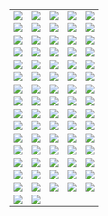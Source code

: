 ||||||
|---|---|---|---|---|
|[![](https://img.shields.io/badge/style-v1.9.4-blue.svg?style=for-the-badge&label=alicloud)](https://github.com/terraform-providers/terraform-provider-alicloud/blob/master/CHANGELOG.md)|[![](https://img.shields.io/badge/style-v1.0.3-blue.svg?style=for-the-badge&label=archive)](https://github.com/terraform-providers/terraform-provider-archive/blob/master/CHANGELOG.md)|[![](https://img.shields.io/badge/style-v0.1.0-blue.svg?style=for-the-badge&label=arukas)](https://github.com/terraform-providers/terraform-provider-arukas/blob/master/CHANGELOG.md)|[![](https://img.shields.io/badge/style-v0.1.1-blue.svg?style=for-the-badge&label=atlas)](https://github.com/terraform-providers/terraform-provider-atlas/blob/master/CHANGELOG.md)|[![](https://img.shields.io/badge/style-v1.22.0-blue.svg?style=for-the-badge&label=aws)](https://github.com/terraform-providers/terraform-provider-aws/blob/master/CHANGELOG.md)|
|[![](https://img.shields.io/badge/style-v0.1.1-blue.svg?style=for-the-badge&label=azure-classic)](https://github.com/terraform-providers/terraform-provider-azure-classic/blob/master/CHANGELOG.md)|[![](https://img.shields.io/badge/style-v1.6.0-blue.svg?style=for-the-badge&label=azurerm)](https://github.com/terraform-providers/terraform-provider-azurerm/blob/master/CHANGELOG.md)|[![](https://img.shields.io/badge/style-v1.0.0-blue.svg?style=for-the-badge&label=bitbucket)](https://github.com/terraform-providers/terraform-provider-bitbucket/blob/master/CHANGELOG.md)|[![](https://img.shields.io/badge/style-v0.1.0-blue.svg?style=for-the-badge&label=chef)](https://github.com/terraform-providers/terraform-provider-chef/blob/master/CHANGELOG.md)|[![](https://img.shields.io/badge/style-v0.1.0-blue.svg?style=for-the-badge&label=circonus)](https://github.com/terraform-providers/terraform-provider-circonus/blob/master/CHANGELOG.md)|
|[![](https://img.shields.io/badge/style-v0.1.0-blue.svg?style=for-the-badge&label=clc)](https://github.com/terraform-providers/terraform-provider-clc/blob/master/CHANGELOG.md)|[![](https://img.shields.io/badge/style-v1.0.0-blue.svg?style=for-the-badge&label=cloudflare)](https://github.com/terraform-providers/terraform-provider-cloudflare/blob/master/CHANGELOG.md)|[![](https://img.shields.io/badge/style-v1.0.1-blue.svg?style=for-the-badge&label=cloudscale)](https://github.com/terraform-providers/terraform-provider-cloudscale/blob/master/CHANGELOG.md)|[![](https://img.shields.io/badge/style-v0.1.5-blue.svg?style=for-the-badge&label=cloudstack)](https://github.com/terraform-providers/terraform-provider-cloudstack/blob/master/CHANGELOG.md)|[![](https://img.shields.io/badge/style-v1.0.1-blue.svg?style=for-the-badge&label=cobbler)](https://github.com/terraform-providers/terraform-provider-cobbler/blob/master/CHANGELOG.md)|
|[![](https://img.shields.io/badge/style-v1.0.0-blue.svg?style=for-the-badge&label=consul)](https://github.com/terraform-providers/terraform-provider-consul/blob/master/CHANGELOG.md)|[![](https://img.shields.io/badge/style-v1.0.3-blue.svg?style=for-the-badge&label=datadog)](https://github.com/terraform-providers/terraform-provider-datadog/blob/master/CHANGELOG.md)|[![](https://img.shields.io/badge/style-v0.1.3-blue.svg?style=for-the-badge&label=digitalocean)](https://github.com/terraform-providers/terraform-provider-digitalocean/blob/master/CHANGELOG.md)|[![](https://img.shields.io/badge/style-v0.1.0-blue.svg?style=for-the-badge&label=dme)](https://github.com/terraform-providers/terraform-provider-dme/blob/master/CHANGELOG.md)|[![](https://img.shields.io/badge/style-v2.0.0-blue.svg?style=for-the-badge&label=dns)](https://github.com/terraform-providers/terraform-provider-dns/blob/master/CHANGELOG.md)|
|[![](https://img.shields.io/badge/style-v0.1.0-blue.svg?style=for-the-badge&label=dnsimple)](https://github.com/terraform-providers/terraform-provider-dnsimple/blob/master/CHANGELOG.md)|[![](https://img.shields.io/badge/style-v0.1.1-blue.svg?style=for-the-badge&label=docker)](https://github.com/terraform-providers/terraform-provider-docker/blob/master/CHANGELOG.md)|[![](https://img.shields.io/badge/style-v1.1.0-blue.svg?style=for-the-badge&label=dyn)](https://github.com/terraform-providers/terraform-provider-dyn/blob/master/CHANGELOG.md)|[![](https://img.shields.io/badge/style-v1.0.0-blue.svg?style=for-the-badge&label=external)](https://github.com/terraform-providers/terraform-provider-external/blob/master/CHANGELOG.md)|[![](https://img.shields.io/badge/style-v0.2.0-blue.svg?style=for-the-badge&label=fastly)](https://github.com/terraform-providers/terraform-provider-fastly/blob/master/CHANGELOG.md)|
|[![](https://img.shields.io/badge/style-v1.0.1-blue.svg?style=for-the-badge&label=flexibleengine)](https://github.com/terraform-providers/terraform-provider-flexibleengine/blob/master/CHANGELOG.md)|[![](https://img.shields.io/badge/style-v1.1.0-blue.svg?style=for-the-badge&label=github)](https://github.com/terraform-providers/terraform-provider-github/blob/master/CHANGELOG.md)|[![](https://img.shields.io/badge/style-v1.0.0-blue.svg?style=for-the-badge&label=gitlab)](https://github.com/terraform-providers/terraform-provider-gitlab/blob/master/CHANGELOG.md)|[![](https://img.shields.io/badge/style-v1.14.0-blue.svg?style=for-the-badge&label=google)](https://github.com/terraform-providers/terraform-provider-google/blob/master/CHANGELOG.md)|[![](https://img.shields.io/badge/style-v1.0.2-blue.svg?style=for-the-badge&label=grafana)](https://github.com/terraform-providers/terraform-provider-grafana/blob/master/CHANGELOG.md)|
|[![](https://img.shields.io/badge/style-v1.2.0-blue.svg?style=for-the-badge&label=hcloud)](https://github.com/terraform-providers/terraform-provider-hcloud/blob/master/CHANGELOG.md)|[![](https://img.shields.io/badge/style-v0.1.2-blue.svg?style=for-the-badge&label=heroku)](https://github.com/terraform-providers/terraform-provider-heroku/blob/master/CHANGELOG.md)|[![](https://img.shields.io/badge/style-v1.0.1-blue.svg?style=for-the-badge&label=http)](https://github.com/terraform-providers/terraform-provider-http/blob/master/CHANGELOG.md)|[![](https://img.shields.io/badge/style-v0.1.1-blue.svg?style=for-the-badge&label=icinga2)](https://github.com/terraform-providers/terraform-provider-icinga2/blob/master/CHANGELOG.md)|[![](https://img.shields.io/badge/style-v1.0.1-blue.svg?style=for-the-badge&label=ignition)](https://github.com/terraform-providers/terraform-provider-ignition/blob/master/CHANGELOG.md)|
|[![](https://img.shields.io/badge/style-v1.0.0-blue.svg?style=for-the-badge&label=influxdb)](https://github.com/terraform-providers/terraform-provider-influxdb/blob/master/CHANGELOG.md)|[![](https://img.shields.io/badge/style-v1.1.0-blue.svg?style=for-the-badge&label=kubernetes)](https://github.com/terraform-providers/terraform-provider-kubernetes/blob/master/CHANGELOG.md)|[![](https://img.shields.io/badge/style-v0.1.0-blue.svg?style=for-the-badge&label=librato)](https://github.com/terraform-providers/terraform-provider-librato/blob/master/CHANGELOG.md)|[![](https://img.shields.io/badge/style-v1.1.0-blue.svg?style=for-the-badge&label=local)](https://github.com/terraform-providers/terraform-provider-local/blob/master/CHANGELOG.md)|[![](https://img.shields.io/badge/style-v1.0.0-blue.svg?style=for-the-badge&label=logentries)](https://github.com/terraform-providers/terraform-provider-logentries/blob/master/CHANGELOG.md)|
|[![](https://img.shields.io/badge/style-v1.2.0-blue.svg?style=for-the-badge&label=logicmonitor)](https://github.com/terraform-providers/terraform-provider-logicmonitor/blob/master/CHANGELOG.md)|[![](https://img.shields.io/badge/style-v0.1.0-blue.svg?style=for-the-badge&label=mailgun)](https://github.com/terraform-providers/terraform-provider-mailgun/blob/master/CHANGELOG.md)|[![](https://img.shields.io/badge/style-v1.1.0-blue.svg?style=for-the-badge&label=mysql)](https://github.com/terraform-providers/terraform-provider-mysql/blob/master/CHANGELOG.md)|[![](https://img.shields.io/badge/style-v1.0.1-blue.svg?style=for-the-badge&label=newrelic)](https://github.com/terraform-providers/terraform-provider-newrelic/blob/master/CHANGELOG.md)|[![](https://img.shields.io/badge/style-v1.2.0-blue.svg?style=for-the-badge&label=nomad)](https://github.com/terraform-providers/terraform-provider-nomad/blob/master/CHANGELOG.md)|
|[![](https://img.shields.io/badge/style-v1.0.0-blue.svg?style=for-the-badge&label=ns1)](https://github.com/terraform-providers/terraform-provider-ns1/blob/master/CHANGELOG.md)|[![](https://img.shields.io/badge/style-v1.0.0-blue.svg?style=for-the-badge&label=nsxt)](https://github.com/terraform-providers/terraform-provider-nsxt/blob/master/CHANGELOG.md)|[![](https://img.shields.io/badge/style-v1.0.0-blue.svg?style=for-the-badge&label=null)](https://github.com/terraform-providers/terraform-provider-null/blob/master/CHANGELOG.md)|[![](https://img.shields.io/badge/style-v1.1.0-blue.svg?style=for-the-badge&label=oneandone)](https://github.com/terraform-providers/terraform-provider-oneandone/blob/master/CHANGELOG.md)|[![](https://img.shields.io/badge/style-v1.1.1-blue.svg?style=for-the-badge&label=opc)](https://github.com/terraform-providers/terraform-provider-opc/blob/master/CHANGELOG.md)|
|[![](https://img.shields.io/badge/style-v1.5.0-blue.svg?style=for-the-badge&label=openstack)](https://github.com/terraform-providers/terraform-provider-openstack/blob/master/CHANGELOG.md)|[![](https://img.shields.io/badge/style-v1.1.0-blue.svg?style=for-the-badge&label=opentelekomcloud)](https://github.com/terraform-providers/terraform-provider-opentelekomcloud/blob/master/CHANGELOG.md)|[![](https://img.shields.io/badge/style-v0.1.0-blue.svg?style=for-the-badge&label=opsgenie)](https://github.com/terraform-providers/terraform-provider-opsgenie/blob/master/CHANGELOG.md)|[![](https://img.shields.io/badge/style-v1.1.1-blue.svg?style=for-the-badge&label=oraclepaas)](https://github.com/terraform-providers/terraform-provider-oraclepaas/blob/master/CHANGELOG.md)|[![](https://img.shields.io/badge/style-v0.2.0-blue.svg?style=for-the-badge&label=ovh)](https://github.com/terraform-providers/terraform-provider-ovh/blob/master/CHANGELOG.md)|
|[![](https://img.shields.io/badge/style-v1.2.4-blue.svg?style=for-the-badge&label=packet)](https://github.com/terraform-providers/terraform-provider-packet/blob/master/CHANGELOG.md)|[![](https://img.shields.io/badge/style-v1.1.1-blue.svg?style=for-the-badge&label=pagerduty)](https://github.com/terraform-providers/terraform-provider-pagerduty/blob/master/CHANGELOG.md)|[![](https://img.shields.io/badge/style-v1.1.0-blue.svg?style=for-the-badge&label=panos)](https://github.com/terraform-providers/terraform-provider-panos/blob/master/CHANGELOG.md)|[![](https://img.shields.io/badge/style-v0.1.1-blue.svg?style=for-the-badge&label=postgresql)](https://github.com/terraform-providers/terraform-provider-postgresql/blob/master/CHANGELOG.md)|[![](https://img.shields.io/badge/style-v0.1.0-blue.svg?style=for-the-badge&label=powerdns)](https://github.com/terraform-providers/terraform-provider-powerdns/blob/master/CHANGELOG.md)|
|[![](https://img.shields.io/badge/style-v1.3.1-blue.svg?style=for-the-badge&label=profitbricks)](https://github.com/terraform-providers/terraform-provider-profitbricks/blob/master/CHANGELOG.md)|[![](https://img.shields.io/badge/style-v1.0.0-blue.svg?style=for-the-badge&label=rabbitmq)](https://github.com/terraform-providers/terraform-provider-rabbitmq/blob/master/CHANGELOG.md)|[![](https://img.shields.io/badge/style-v1.2.1-blue.svg?style=for-the-badge&label=rancher)](https://github.com/terraform-providers/terraform-provider-rancher/blob/master/CHANGELOG.md)|[![](https://img.shields.io/badge/style-v1.3.1-blue.svg?style=for-the-badge&label=random)](https://github.com/terraform-providers/terraform-provider-random/blob/master/CHANGELOG.md)|[![](https://img.shields.io/badge/style-v0.1.0-blue.svg?style=for-the-badge&label=rundeck)](https://github.com/terraform-providers/terraform-provider-rundeck/blob/master/CHANGELOG.md)|
|[![](https://img.shields.io/badge/style-v1.4.1-blue.svg?style=for-the-badge&label=scaleway)](https://github.com/terraform-providers/terraform-provider-scaleway/blob/master/CHANGELOG.md)|[![](https://img.shields.io/badge/style-v0.0.1-blue.svg?style=for-the-badge&label=softlayer)](https://github.com/terraform-providers/terraform-provider-softlayer/blob/master/CHANGELOG.md)|[![](https://img.shields.io/badge/style-v0.1.0-blue.svg?style=for-the-badge&label=spotinst)](https://github.com/terraform-providers/terraform-provider-spotinst/blob/master/CHANGELOG.md)|[![](https://img.shields.io/badge/style-v0.1.0-blue.svg?style=for-the-badge&label=statuscake)](https://github.com/terraform-providers/terraform-provider-statuscake/blob/master/CHANGELOG.md)|[![](https://img.shields.io/badge/style-v1.0.0-blue.svg?style=for-the-badge&label=template)](https://github.com/terraform-providers/terraform-provider-template/blob/master/CHANGELOG.md)|
|[![](https://img.shields.io/badge/style-v1.0.2-blue.svg?style=for-the-badge&label=terraform)](https://github.com/terraform-providers/terraform-provider-terraform/blob/master/CHANGELOG.md)|[![](https://img.shields.io/badge/style-v1.1.0-blue.svg?style=for-the-badge&label=tls)](https://github.com/terraform-providers/terraform-provider-tls/blob/master/CHANGELOG.md)|[![](https://img.shields.io/badge/style-v0.5.1-blue.svg?style=for-the-badge&label=triton)](https://github.com/terraform-providers/terraform-provider-triton/blob/master/CHANGELOG.md)|[![](https://img.shields.io/badge/style-v0.1.0-blue.svg?style=for-the-badge&label=ultradns)](https://github.com/terraform-providers/terraform-provider-ultradns/blob/master/CHANGELOG.md)|[![](https://img.shields.io/badge/style-v1.1.0-blue.svg?style=for-the-badge&label=vault)](https://github.com/terraform-providers/terraform-provider-vault/blob/master/CHANGELOG.md)|
|[![](https://img.shields.io/badge/style-v1.0.0-blue.svg?style=for-the-badge&label=vcd)](https://github.com/terraform-providers/terraform-provider-vcd/blob/master/CHANGELOG.md)|[![](https://img.shields.io/badge/style-v1.6.0-blue.svg?style=for-the-badge&label=vsphere)](https://github.com/terraform-providers/terraform-provider-vsphere/blob/master/CHANGELOG.md)|
